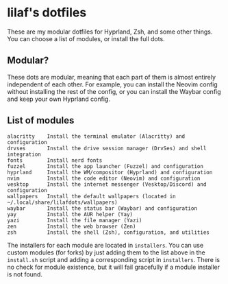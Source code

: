# lilaf's dotfiles
These are my modular dotfiles for Hyprland, Zsh, and some other things. You can choose a list of modules, or install the full dots.

## Modular?
These dots are modular, meaning that each part of them is almost entirely independent of each other. For example, you can install the Neovim config without installing the rest of the config, or you can install the Waybar config and keep your own Hyprland config.

## List of modules
```
alacritty    Install the terminal emulator (Alacritty) and configuration
drvses       Install the drive session manager (DrvSes) and shell integration
fonts        Install nerd fonts
fuzzel       Install the app launcher (Fuzzel) and configuration
hyprland     Install the WM/compositor (Hyprland) and configuration
nvim         Install the code editor (Neovim) and configuration
vesktop      Install the internet messenger (Vesktop/Discord) and configuration
wallpapers   Install the default wallpapers (located in ~/.local/share/lilafdots/wallpapers)
waybar       Install the status bar (Waybar) and configuration
yay          Install the AUR helper (Yay)
yazi         Install the file manager (Yazi)
zen          Install the web browser (Zen)
zsh          Install the shell (Zsh), configuration, and utilities
```
The installers for each module are located in `installers`. You can use custom modules (for forks) by just adding them to the list above in the `install.sh` script and adding a corresponding script in `installers`. There is no check for module existence, but it will fail gracefully if a module installer is not found.
